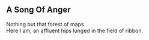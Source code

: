 A Song Of Anger
---------------
Nothing but that forest of maps.  
Here I am, an affluent hips lunged in the field of ribbon.  
